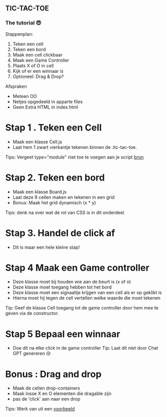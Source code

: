 ## TIC-TAC-TOE
### The tutorial :sunglasses:

Stappenplan:
1. Teken een cell
2. Teken een bord
3. Maak een cell clickbaar
4. Maak een Game Controller
5. Plaats X of O in cell
6. Kijk of er een winnaar is
7. Optioneel: Drag & Drop?

Afspraken
- Meteen OO
- Netjes opgedeeld in apparte files
- Geen Extra HTML in index.html

# Stap 1 . Teken een Cell
- Maak een klasse Cell.js
- Laat hem 1 zwart vierkantje tekenen binnen de .tic-tac-toe.

Tips: Vergeet type="module" niet toe te voegen aan je script [bron](https://javascript.info/modules-intro)

# Stap 2. Teken een bord
- Maak een klasse Board.js
- Laat deze 9 cellen maken en tekenen in een grid
- Bonus: Maak het grid dynamisch (x * y)

Tips: denk na over wat de rol van CSS is in dit onderdeel. 

# Stap 3. Handel de click af
- Dit is maar een hele kleine stap!

# Stap 4 Maak een Game controller
- Deze klasse moet bij houden wie aan de beurt is (x of o)
- Deze klasse moet toegang hebben tot het bord
- Deze klasse moet een signaaltje krijgen van een cell als er op geklikt is
- Hierna moet hij tegen de cell vertellen welke waarde die moet tekenen

Tip: Geef de klasse Cell toegang tot de game controller door hem mee te geven via de constructor. 


# Stap 5 Bepaal een winnaar
- Doe dit na elke click in de game controller
Tip: Laat dit niet door Chat GPT genereren :cry:

# Bonus : Drag and drop
- Maak de cellen drop-containers
- Maak losse X en O elementen die dragable zijn
- pas de 'click' aan naar een drop

Tips: Werk van uit een [voorbeeld](https://www.w3schools.com/html/html5_draganddrop.asp)
